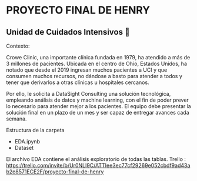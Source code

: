 # PROYECTO FINAL DE HENRY
## Unidad de Cuidados Intensivos 🏥 
Contexto:

Crowe Clinic, una importante clínica fundada en 1979, ha atendido a más de 3 millones de pacientes. Ubicada en el centro de Ohio, Estados Unidos, ha notado que desde el 2019 ingresan muchos pacientes a UCI y que consumen muchos recursos, no dándose a basto para atender a todos y tener que derivarlos a otras clínicas u hospitales cercanos. 

Por ello, le solicita a DataSight Consulting una solución tecnológica, empleando análisis de datos y machine learning, con el fin de poder prever lo necesario para atender mejor a los pacientes.
El equipo debe presentar la solución final en un plazo de un mes y ser capaz de entregar avances cada semana.

Estructura de la carpeta
  - EDA.ipynb
  - Dataset

El archivo EDA contiene el análisis exploratorio de todas las tablas.
Trello : https://trello.com/invite/b/Ur0NLI9C/ATTIee3ec77cf29269e052cbdf9ad43ab2e8571ECE2F/proyecto-final-de-henry
